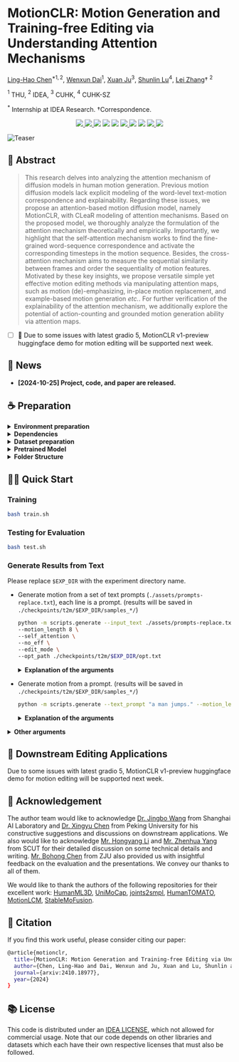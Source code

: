 # MotionCLR: Motion Generation and Training-free Editing via Understanding Attention Mechanisms

[Ling-Hao Chen](https://lhchen.top/)$^{* 1, 2}$, [Wenxun Dai](https://github.com/Dai-Wenxun)$^1$, [Xuan Ju](https://juxuan27.github.io/)$^3$, [Shunlin Lu](https://shunlinlu.github.io)$^4$, [Lei Zhang](https://leizhang.org)† $^2$

$^1$ THU, $^2$ IDEA, $^3$ CUHK, $^4$ CUHK-SZ

$^*$ Internship at IDEA Research. †Correspondence.


<p align="center">
  <a href='https://arxiv.org/abs/2410.18977'>
  <img src='https://img.shields.io/badge/Arxiv-2410.18977-A42C25?style=flat&logo=arXiv&logoColor=A42C25'>
  </a> 
  <a href='https://arxiv.org/pdf/2410.18977.pdf'>
  <img src='https://img.shields.io/badge/Paper-PDF-yellow?style=flat&logo=arXiv&logoColor=yellow'>
  </a> 
  <a href='https://lhchen.top/MotionCLR'>
  <img src='https://img.shields.io/badge/Project-Page-%23df5b46?style=flat&logo=Google%20chrome&logoColor=%23df5b46'></a> 
  <a href='https://huggingface.co/blog/EvanTHU/motionclr-blog'>
    <img src='https://img.shields.io/badge/Blog-post-4EABE6?style=flat&logoColor=4EABE6'></a>
  <a href='https://github.com/IDEA-Research/MotionCLR'>
  <img src='https://img.shields.io/badge/GitHub-Code-black?style=flat&logo=github&logoColor=white'></a> 
  <a href='https://github.com/IDEA-Research/MotionCLR'>
  <img src='https://img.shields.io/badge/gradio-demo-red.svg'>
  </a> 
  <a href='https://youtu.be/CQffPl7VI_c'>
  <img src='https://img.shields.io/badge/YouTube-Video-EA3323?style=flat&logo=youtube&logoColor=EA3323'></a>
  <a href='https://www.bilibili.com/video/BV1oQymYUEDX/'>
    <img src='https://img.shields.io/badge/Bilibili-Video-4EABE6?style=flat&logo=Bilibili&logoColor=4EABE6'></a>
  <a href='LICENSE'>
  <img src='https://img.shields.io/badge/License-IDEA-blue.svg'>
  </a> 
  <a href="" target='_blank'>
  <img src="https://visitor-badge.laobi.icu/badge?page_id=IDEA-Research.MotionCLR&left_color=gray&right_color=%2342b983">
  </a> 
</p>

![Teaser](https://lhchen.top/MotionCLR/assets/img/teaser.png)

## 🤩 Abstract
> This research delves into analyzing the attention mechanism of diffusion models in human motion generation. Previous motion diffusion models lack explicit modeling of the word-level text-motion correspondence and explainability. Regarding these issues, we propose an attention-based motion diffusion model, namely MotionCLR, with CLeaR modeling of attention mechanisms. Based on the proposed model, we thoroughly analyze the formulation of the attention mechanism theoretically and empirically. Importantly, we highlight that the self-attention mechanism works to find the fine-grained word-sequence correspondence and activate the corresponding timesteps in the motion sequence. Besides, the cross-attention mechanism aims to measure the sequential similarity between frames and order the sequentiality of motion features. Motivated by these key insights, we propose versatile simple yet effective motion editing methods via manipulating attention maps, such as motion (de)-emphasizing, in-place motion replacement, and example-based motion generation *etc.*. For further verification of the explainability of the attention mechanism, we additionally explore the potential of action-counting and grounded motion generation ability via attention maps.

- [ ] 📌 Due to some issues with latest gradio 5, MotionCLR v1-preview huggingface demo for motion editing will be supported next week.


## 📢 News

+ **[2024-10-25] Project, code, and paper are released.**


## ☕️ Preparation



<details>
<summary><b> Environment preparation </b></summary>

```bash
conda create python=3.10 --name motionclr
conda activate motionclr
pip install torch==1.12.1+cu113 torchvision==0.13.1+cu113 --extra-index-url https://download.pytorch.org/whl/cu113
pip install -r requirements.txt
```

</details>


<details>
<summary><b> Dependencies </b></summary>


If you have the `sudo` permission, install `ffmpeg` for visualizing stick figure (if not already installed):

```
sudo apt update
sudo apt install ffmpeg
ffmpeg -version  # check!
```

If you do not have the `sudo` permission to install it, please install it via `conda`: 

```
conda install conda-forge::ffmpeg
ffmpeg -version  # check!
```

Run the following command to install [`git-lfs`](https://git-lfs.com/):
```
conda install conda-forge::git-lfs
```

Run the script to download dependencies materials:

```
bash prepare/download_glove.sh
bash prepare/download_t2m_evaluators.sh
```

</details>



<details>
<summary><b> Dataset preparation </b></summary>

Please refer to [HumanML3D](https://github.com/EricGuo5513/HumanML3D) for text-to-motion dataset setup. Copy the result dataset to our repository:
```
cp -r ../HumanML3D/HumanML3D ./datasets/humanml3d
```

The unofficial method of data preparation can be found in this [issue](https://github.com/Dai-Wenxun/MotionLCM/issues/6).

</details>





<details>
<summary><b> Pretrained Model </b></summary>

```python
from huggingface_hub import hf_hub_download

ckptdir = './checkpoints/t2m/release'
mean_path = hf_hub_download(
    repo_id="EvanTHU/MotionCLR",
    filename="meta/mean.npy",
    local_dir=ckptdir,
    local_dir_use_symlinks=False
)

std_path = hf_hub_download(
    repo_id="EvanTHU/MotionCLR",
    filename="meta/std.npy",
    local_dir=ckptdir,
    local_dir_use_symlinks=False
)

model_path = hf_hub_download(
    repo_id="EvanTHU/MotionCLR",
    filename="model/latest.tar",
    local_dir=ckptdir,
    local_dir_use_symlinks=False
)

opt_path = hf_hub_download(
    repo_id="EvanTHU/MotionCLR",
    filename="opt.txt",
    local_dir=ckptdir,
    local_dir_use_symlinks=False
)
```
The downloaded files will be saved in the `checkpoints/t2m/release/` directory as follows:
```
checkpoints/
└── t2m
    ├── release
    │   ├── meta
    │   │   ├── mean.npy
    │   │   └── std.npy
    │   ├── model
    │   │   └── latest.tar
    │   └── opt.txt
```
</details>


<details>
  <summary><b>  Folder Structure </b></summary>

After the whole setup pipeline, the folder structure will look like:

```
MotionCLR
└── data
    ├── glove
    │   ├── our_vab_data.npy
    │   ├── our_vab_idx.pkl
    │   └── out_vab_words.pkl
    ├── pretrained_models
    │   ├── t2m
    │   │   ├── text_mot_match
    │   │   │   └── model
    │   │   │       └── finest.tar
    │   │   └── length_est_bigru
    │   │       └── model
    │   │           └── finest.tar
    ├── HumanML3D
    │   ├── new_joint_vecs
    │   │   └── ...
    │   ├── new_joints
    │   │   └── ...
    │   ├── texts
    │   │   └── ...
    │   ├── Mean.npy
    │   ├── Std.npy
    │   ├── test.txt
    │   ├── train_val.txt
    │   ├── train.txt
    │   └── val.txt
    |── t2m_mean.npy
    |── t2m_std.npy
```

</details>



## 👨‍🏫 Quick Start

### Training

```bash
bash train.sh
``` 

### Testing for Evaluation

```bash
bash test.sh
``` 

### Generate Results from Text

Please replace `$EXP_DIR` with the experiment directory name.

+ Generate motion from a set of text prompts (`./assets/prompts-replace.txt`), each line is a prompt. (results will be saved in `./checkpoints/t2m/$EXP_DIR/samples_*/`)


    ```bash
    python -m scripts.generate --input_text ./assets/prompts-replace.txt \
    --motion_length 8 \
    --self_attention \
    --no_eff \
    --edit_mode \
    --opt_path ./checkpoints/t2m/$EXP_DIR/opt.txt
    ```
    <details>
    <summary><b> Explanation of the arguments </b></summary>

    - `--input_text`: the path to the text file containing prompts.
    
    - `--motion_length`: the length (s) of the generated motion.
    
    - `--self_attention`: use self-attention mechanism.
    
    - `--no_eff`: do not use efficient attention.

    - `--edit_mode`: enable editing mode.
  
    - `--opt_path`: the path to the trained models.
    
    </details>


+ Generate motion from a prompt. (results will be saved in `./checkpoints/t2m/$EXP_DIR/samples_*/`)

    ```bash
    python -m scripts.generate --text_prompt "a man jumps." --motion_length 8  --self_attention --no_eff --opt_path ./checkpoints/t2m/$EXP_DIR/opt.txt
    ```

    <details>
    <summary><b> Explanation of the arguments </b></summary>

    - `--text_prompt`: the text prompt.

    - `--motion_length`: the length (s) of the generated motion.

    - `--self_attention`: use self-attention mechanism.

    - `--no_eff`: do not use efficient attention.

    - `--opt_path`: the path to the trained models.

    - `--vis_attn`: visualize attention maps. (save in `./checkpoints/t2m/$EXP_DIR/vis_attn/`)
    </details>
    

<details>
<summary><b> Other arguments </b></summary>

- `--vis_attn`: visualize attention maps.
</details>






## 🔧 Downstream Editing Applications

Due to some issues with latest gradio 5, MotionCLR v1-preview huggingface demo for motion editing will be supported next week.







## 🌹 Acknowledgement

The author team would like to acknowledge [Dr. Jingbo Wang](https://wangjingbo1219.github.io/) from Shanghai AI Laboratory and [Dr. Xingyu Chen](https://seanchenxy.github.io/) from Peking University for his constructive suggestions and discussions on downstream applications. We also would like to acknowledge [Mr. Hongyang Li](https://lhy-hongyangli.github.io/) and [Mr. Zhenhua Yang](https://yeungchenwa.github.io/) from SCUT for their detailed discussion on some technical details and writing.  [Mr. Bohong Chen](https://github.com/RobinWitch) from ZJU also provided us with insightful feedback on the evaluation and the presentations.  We convey our thanks to all of them.

We would like to thank the authors of the following repositories for their excellent work: 
[HumanML3D](https://github.com/EricGuo5513/HumanML3D),
[UniMoCap](https://github.com/LinghaoChan/UniMoCap),
[joints2smpl](https://github.com/wangsen1312/joints2smpl),
[HumanTOMATO](https://github.com/IDEA-Research/HumanTOMATO),
[MotionLCM](https://github.com/Dai-Wenxun/MotionLCM),
[StableMoFusion](https://github.com/h-y1heng/StableMoFusion).

## 📜 Citation

If you find this work useful, please consider citing our paper:

```bash
@article{motionclr,
  title={MotionCLR: Motion Generation and Training-free Editing via Understanding Attention Mechanisms},
  author={Chen, Ling-Hao and Dai, Wenxun and Ju, Xuan and Lu, Shunlin and Zhang, Lei},
  journal={arxiv:2410.18977},
  year={2024}
}
```

## 📚 License

This code is distributed under an [IDEA LICENSE](LICENSE), which not allowed for commercial usage. Note that our code depends on other libraries and datasets which each have their own respective licenses that must also be followed.

